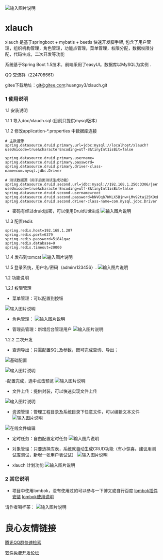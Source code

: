 ![输入图片说明](https://gitee.com/uploads/images/2018/0424/195910_a7fe354d_907621.png "logo.png")



# xlauch
  xlauch 是基于springboot + mybatis + beetls 快速开发脚手架, 包含了用户管理，组织机构管理，角色管理，功能点管理，菜单管理，权限分配，数据权限分配，代码生成，二次开发等功能

  系统基于Spring Boot 1.5技术，前端采用了easyUI。数据库以MySQL为实例 .
  
  QQ 交流群（224708661）

  gitee下载地址：git@gitee.com:huangxy3/xlauch.git

### 1 使用说明

1.1 安装说明
 
1.1.1 导入doc/xlauch.sql (目前只提供mysql版本）
   
1.1.2 修改application-*.properties 中数据库连接

```
# 主数据源
spring.datasource.druid.primary.url=jdbc:mysql://localhost/xlauch?useUnicode=true&characterEncoding=utf-8&tinyInt1isBit=false

spring.datasource.druid.primary.username=
spring.datasource.druid.primary.password= 
spring.datasource.druid.primary.driver-class-name=com.mysql.jdbc.Driver

# 测试数据源（用于后面测试生成功能）
spring.datasource.druid.second.url=jdbc:mysql://192.168.1.250:3306/jeeframe?useUnicode=true&characterEncoding=utf-8&tinyInt1isBit=false
spring.datasource.druid.second.username=root
spring.datasource.druid.second.password=bNVOqb7WKLX5Bjnw+LMv92taj25KOxDimXxILPQjw42wgv+1lHzOH8kr97xDwWdhpY67QuYCS7sWN4W46YbkFA==
spring.datasource.druid.second.driver-class-name=com.mysql.jdbc.Driver
```    
* 密码有经过druid加密，可以使用DruidUtil生成
 ![输入图片说明](https://gitee.com/uploads/images/2018/0424/164727_22f3aaca_907621.png "屏幕截图.png")

1.1.3
配置redis

```
spring.redis.host=192.168.1.207
spring.redis.port=6379
spring.redis.password=5i841qaz
spring.redis.database=0
spring.redis.timeout=20000
```

1.1.4 发布到tomcat
![输入图片说明](https://gitee.com/uploads/images/2018/0424/164941_b2eb68c3_907621.png "屏幕截图.png")

1.1.5 登录系统，用户名/密码（admin/123456）.
![输入图片说明](https://gitee.com/uploads/images/2018/0424/165225_b84c6370_907621.png "屏幕截图.png")

1.2 功能说明

1.2.1 权限管理

* 菜单管理：可以配置到按钮

![输入图片说明](https://gitee.com/uploads/images/2018/0426/170413_c213fc7a_907621.png "屏幕截图.png")

* 角色管理：
![输入图片说明](https://gitee.com/uploads/images/2018/0426/170550_76f05d4e_907621.png "屏幕截图.png")

* 管理员管理：新增后台管理用户
![输入图片说明](https://gitee.com/uploads/images/2018/0426/170636_0d931d6d_907621.png "屏幕截图.png")

1.2.2 二次开发

* 查询导出：只需配置SQL及参数，既可完成查询、导出；

![基础配置](https://gitee.com/uploads/images/2018/0424/165747_eb019228_907621.png "屏幕截图.png")

![输入图片说明](https://gitee.com/uploads/images/2018/0424/165802_e37b2dac_907621.png "屏幕截图.png")

-配置完成，选中点击预览
![输入图片说明](https://gitee.com/uploads/images/2018/0424/165909_736f2ffa_907621.png "屏幕截图.png")

* 文件上传：提供封装，可以快速实现文件上传

![输入图片说明](https://gitee.com/uploads/images/2018/0426/170840_ccffd1e7_907621.png "屏幕截图.png")

* 资源管理：管理工程目录及系统目录下任意文件，可以编辑文本文件
![输入图片说明](https://gitee.com/uploads/images/2018/0426/170911_5de54961_907621.png "屏幕截图.png")

![在线文件编辑](https://gitee.com/uploads/images/2018/0426/170934_a86c3b3f_907621.png "屏幕截图.png")

* 定时任务：自由配置定时任务
![输入图片说明](https://gitee.com/uploads/images/2018/0426/171146_0fe4f3fc_907621.png "屏幕截图.png")

* 对象管理：只要选择库表，系统就自动生成CRUD功能（有小惊喜，建议用测试库测试，新增一张用户表试试）
![输入图片说明](https://gitee.com/uploads/images/2018/0426/171231_f3fac905_907621.png "屏幕截图.png")

* xlauch 计划功能
 ![输入图片说明](https://gitee.com/uploads/images/2018/0426/171127_92b951bf_907621.png "屏幕截图.png")

### 2 其它说明
* 项目中使用lombok，没有使用过的可以参与一下博文或自行百度
[lombok插件安装](http://u.720life.cn/g/3e44a884c1d792dd0ec1ac531ed36da9babdddfbb6da1771d7174b5afc4a06b4485e080c168218677b7f0faa212e91f2) 
[lombok使用说明](http://u.720life.cn/g/ce3f6174933242f367d8a4cd3fa79ded2f7af71bd9a7c1c260062d9e08184077dd70ba17725a57d6140d52b9c94ebeb206901d61b3616ce9abd5306f3a659aa7) 


请作者喝杯茶：
![![输入图片说明](https://gitee.com/uploads/images/2018/0424/180710_e5673511_907621.png "屏幕截图.png")](https://gitee.com/uploads/images/2018/0424/181135_4804d828_907621.png "屏幕截图.png")



 # 良心友情链接

[腾讯QQ群快速检索](http://u.720life.cn/s/8cf73f7c)

[软件免费开发论坛](http://u.720life.cn/s/bbb01dc0)